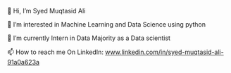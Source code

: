 👋 Hi, I’m Syed Muqtasid Ali

👀 I’m interested in Machine Learning and Data Science using python

🌱 I’m currently Intern in Data Majority as a Data scientist

📫 How to reach me On LinkedIn: www.linkedin.com/in/syed-muqtasid-ali-91a0a623a

